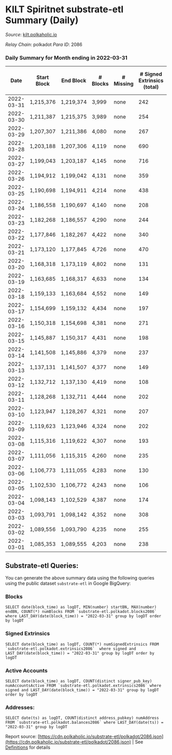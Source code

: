 # KILT Spiritnet substrate-etl Summary (Daily)

_Source_: [kilt.polkaholic.io](https://kilt.polkaholic.io)

*Relay Chain*: polkadot
*Para ID*: 2086



### Daily Summary for Month ending in 2022-03-31


| Date | Start Block | End Block | # Blocks | # Missing | # Signed Extrinsics (total) | # Active Accounts | # Addresses with Balances | # Events | # Transfers | # XCM Transfers In | # XCM Transfers Out |
| ---- | ----------- | --------- | -------- | --------- | --------------------------- | ----------------- | ------------------------- | -------- | ----------- | ------------------ | ------------------- |
| 2022-03-31 | 1,215,376 | 1,219,374 | 3,999 | none  | 242 | 124 | 13,421 | 305,663 | 169 ($361,275.32) |   |   |
| 2022-03-30 | 1,211,387 | 1,215,375 | 3,989 | none  | 254 | 136 | 13,405 | 304,444 | 149 ($650,687.85) |   |   |
| 2022-03-29 | 1,207,307 | 1,211,386 | 4,080 | none  | 267 | 141 | 13,387 | 309,886 | 158 ($310,368.60) |   |   |
| 2022-03-28 | 1,203,188 | 1,207,306 | 4,119 | none  | 690 | 387 | 13,370 | 313,289 | 551 ($1,879,973.99) |   |   |
| 2022-03-27 | 1,199,043 | 1,203,187 | 4,145 | none  | 716 | 219 | 13,314 | 314,149 | 602 ($3,429,012.77) |   |   |
| 2022-03-26 | 1,194,912 | 1,199,042 | 4,131 | none  | 359 | 156 | 13,145 | 310,002 | 252 ($396,657.44) |   |   |
| 2022-03-25 | 1,190,698 | 1,194,911 | 4,214 | none  | 438 | 197 | 13,084 | 316,044 | 295 ($863,902.75) |   |   |
| 2022-03-24 | 1,186,558 | 1,190,697 | 4,140 | none  | 208 | 110 | 13,037 | 308,373 | 108 ($939,330.67) |   |   |
| 2022-03-23 | 1,182,268 | 1,186,557 | 4,290 | none  | 244 | 121 | 13,025 | 316,628 | 119 ($101,301.78) |   |   |
| 2022-03-22 | 1,177,846 | 1,182,267 | 4,422 | none  | 340 | 146 | 13,015 | 324,179 | 214 ($292,581.69) |   |   |
| 2022-03-21 | 1,173,120 | 1,177,845 | 4,726 | none  | 470 | 87 | 12,991 | 346,875 | 72 ($241,093.45) |   |   |
| 2022-03-20 | 1,168,318 | 1,173,119 | 4,802 | none  | 131 | 84 | 12,984 | 348,234 | 56 ($123,094.69) |   |   |
| 2022-03-19 | 1,163,685 | 1,168,317 | 4,633 | none  | 134 | 77 | 12,978 | 334,450 | 67 ($135,869.95) |   |   |
| 2022-03-18 | 1,159,133 | 1,163,684 | 4,552 | none  | 149 | 91 | 12,970 | 327,347 | 57 ($45,001.18) |   |   |
| 2022-03-17 | 1,154,699 | 1,159,132 | 4,434 | none  | 197 | 117 | 12,963 | 316,837 | 76 ($192,953.23) |   |   |
| 2022-03-16 | 1,150,318 | 1,154,698 | 4,381 | none  | 271 | 139 | 12,958 | 312,184 | 154 ($258,879.40) |   |   |
| 2022-03-15 | 1,145,887 | 1,150,317 | 4,431 | none  | 198 | 111 | 12,944 | 312,133 | 114 ($243,352.45) |   |   |
| 2022-03-14 | 1,141,508 | 1,145,886 | 4,379 | none  | 237 | 119 | 12,932 | 308,898 | 163 ($191,684.57) |   |   |
| 2022-03-13 | 1,137,131 | 1,141,507 | 4,377 | none  | 149 | 88 | 12,889 | 306,685 | 85 ($211,405.41) |   |   |
| 2022-03-12 | 1,132,712 | 1,137,130 | 4,419 | none  | 108 | 70 | 12,868 | 308,690 | 53 ($53,784.60) |   |   |
| 2022-03-11 | 1,128,268 | 1,132,711 | 4,444 | none  | 202 | 110 | 12,860 | 319,006 | 92 ($126,124.05) |   |   |
| 2022-03-10 | 1,123,947 | 1,128,267 | 4,321 | none  | 207 | 97 | 12,848 | 315,003 | 88 ($197,548.68) |   |   |
| 2022-03-09 | 1,119,623 | 1,123,946 | 4,324 | none  | 202 | 123 | 12,841 | 318,109 | 108 ($349,478.02) |   |   |
| 2022-03-08 | 1,115,316 | 1,119,622 | 4,307 | none  | 193 | 113 | 12,840 | 315,289 | 94 ($137,653.30) |   |   |
| 2022-03-07 | 1,111,056 | 1,115,315 | 4,260 | none  | 235 | 116 | 12,818 | 312,163 | 506 ($351,703.47) |   |   |
| 2022-03-06 | 1,106,773 | 1,111,055 | 4,283 | none  | 130 | 74 | 12,615 | 311,511 | 68 ($195,423.35) |   |   |
| 2022-03-05 | 1,102,530 | 1,106,772 | 4,243 | none  | 106 | 67 | 12,610 | 306,422 | 51 ($164,168.66) |   |   |
| 2022-03-04 | 1,098,143 | 1,102,529 | 4,387 | none  | 174 | 100 | 12,608 | 315,768 | 85 ($186,076.74) |   |   |
| 2022-03-03 | 1,093,791 | 1,098,142 | 4,352 | none  | 308 | 127 | 12,599 | 322,982 | 149 ($310,324.80) |   |   |
| 2022-03-02 | 1,089,556 | 1,093,790 | 4,235 | none  | 255 | 101 | 12,578 | 312,563 | 94 ($207,788.59) |   |   |
| 2022-03-01 | 1,085,353 | 1,089,555 | 4,203 | none  | 238 | 102 | 12,563 | 307,760 | 146 ($347,520.91) |   |   |

## Substrate-etl Queries:
You can generate the above summary data using the following queries using the public dataset `substrate-etl` in Google BigQuery:


### Blocks
```
SELECT date(block_time) as logDT, MIN(number) startBN, MAX(number) endBN, COUNT(*) numBlocks FROM `substrate-etl.polkadot.blocks2086`  where LAST_DAY(date(block_time)) = "2022-03-31" group by logDT order by logDT
```


### Signed Extrinsics
```
SELECT date(block_time) as logDT, COUNT(*) numSignedExtrinsics FROM `substrate-etl.polkadot.extrinsics2086`  where signed and LAST_DAY(date(block_time)) = "2022-03-31" group by logDT order by logDT
```


### Active Accounts
```
SELECT date(block_time) as logDT, COUNT(distinct signer_pub_key) numAccountsActive FROM `substrate-etl.polkadot.extrinsics2086` where signed and LAST_DAY(date(block_time)) = "2022-03-31" group by logDT order by logDT
```


### Addresses:
```
SELECT date(ts) as logDT, COUNT(distinct address_pubkey) numAddress FROM `substrate-etl.polkadot.balances2086` where LAST_DAY(date(ts)) = "2022-03-31" group by logDT
```



Report source: [https://cdn.polkaholic.io/substrate-etl/polkadot/2086.json](https://cdn.polkaholic.io/substrate-etl/polkadot/2086.json) | See [Definitions](/DEFINITIONS.md) for details
